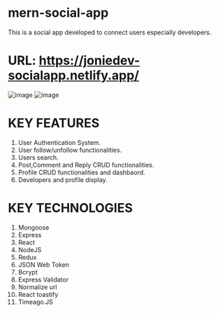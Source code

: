 # mern-social-app
This is a social app developed to connect users especially developers.
# URL: https://joniedev-socialapp.netlify.app/

![image](https://user-images.githubusercontent.com/73966666/214006398-bfb7e2e5-08d7-41d0-93ff-f796fd153cb5.png)
![image](https://user-images.githubusercontent.com/73966666/214007146-d6adec65-9a88-4456-9678-464ef2ed00aa.png)

# KEY FEATURES
1. User Authentication System.
2. User follow/unfollow functionalities.
3. Users search.
4. Post,Comment and Reply CRUD functionalities.
5. Profile CRUD functionalities and dashbaord.
6. Developers and profile display.

# KEY TECHNOLOGIES
1. Mongoose
2. Express
3. React
4. NodeJS
5. Redux
6. JSON Web Token
7. Bcrypt
8. Express Validator
9. Normalize url
10. React toastify
11. Timeago.JS
